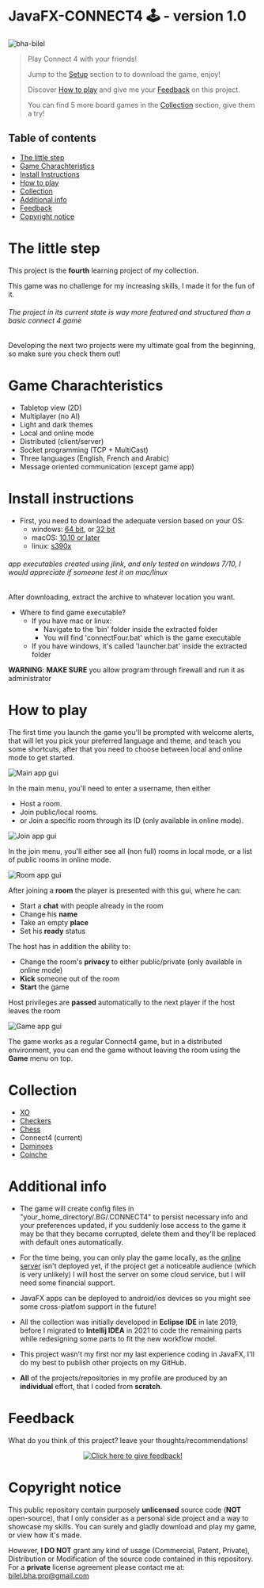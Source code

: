 # JavaFX-CONNECT4 🕹️ - version 1.0
<p align="left"> <img src="https://komarev.com/ghpvc/?username=bha-bilel&label=Project%20views&color=0e75b6&style=plastic" alt="bha-bilel" /> </p>

> Play Connect 4 with your friends!
> 
> Jump to the [Setup](#install-instructions) section to to download the game, enjoy!
> 
> Discover [How to play](#how-to-play) and give me your [Feedback](#feedback) on this project.
> 
> You can find 5 more board games in the [Collection](#collection) section, give them a try!

## Table of contents
* [The little step](#the-little-step)
* [Game Charachteristics](#game-charachteristics)
* [Install Instructions](#install-instructions)
* [How to play](#how-to-play)
* [Collection](#collection)
* [Additional info](#additional-info)
* [Feedback](#feedback)
* [Copyright notice](#copyright-notice)

# The little step
This project is the **fourth** learning project of my collection.

This game was no challenge for my increasing skills, I made it for the fun of it.
###### The project in its current state is way more featured and structured than a basic connect 4 game

Developing the next two projects were my ultimate goal from the beginning, so make sure you check them out!

# Game Charachteristics
- Tabletop view (2D)
- Multiplayer (no AI)
- Light and dark themes
- Local and online mode
- Distributed (client/server)
- Socket programming (TCP + MultiCast)
- Three languages (English, French and Arabic)
- Message oriented communication (except game app)

# Install instructions
- First, you need to download the adequate version based on your OS:
  - windows: [64 bit](./setup/connectFour-win64.exe?raw=true), or [32 bit](./setup/connectFour-win32.exe?raw=true)
  - macOS: [10.10 or later](./setup/connectFour-mac.zip?raw=true)
  - linux: [s390x](./setup/connectFour-linux-s390x.zip?raw=true)
###### app executables created using jlink, and only tested on windows 7/10, I would appreciate if someone test it on mac/linux

After downloading, extract the archive to whatever location you want.

- Where to find game executable?
  - If you have mac or linux:
    - Navigate to the 'bin' folder inside the extracted folder
    - You will find 'connectFour.bat' which is the game executable
  - If you have windows, it's called 'launcher.bat' inside the extracted folder

**WARNING**: **MAKE SURE** you allow program through firewall and run it as administrator

# How to play

The first time you launch the game you'll be prompted with welcome alerts, that will let you pick your preferred language and theme, and teach you some shortcuts, after that you need to choose between local and online mode to get started.

![Main app gui](./screenshots/mainApp.png)

In the main menu, you'll need to enter a username, then either 
- Host a room.
- Join public/local rooms.
- or Join a specific room through its ID (only available in online mode).

![Join app gui](./screenshots/joinApp.png)

In the join menu, you'll either see all (non full) rooms in local mode, or a list of public rooms in online mode.

![Room app gui](./screenshots/roomApp.png)

After joining a **room** the player is presented with this gui, where he can:
- Start a **chat** with people already in the room
- Change his **name**
- Take an empty **place**
- Set his **ready** status

The host has in addition the ability to:
- Change the room's **privacy** to either public/private (only available in online mode)
- **Kick** someone out of the room
- **Start** the game

Host privileges are **passed** automatically to the next player if the host leaves the room

![Game app gui](./screenshots/gameApp.png)

The game works as a regular Connect4 game, but in a distributed environment, 
you can end the game without leaving the room using the **Game** menu on top.

# Collection
- [XO](https://github.com/BHA-Bilel/JavaFX-XO)
- [Checkers](https://github.com/BHA-Bilel/JavaFX-CHECKERS)
- [Chess](https://github.com/BHA-Bilel/JavaFX-CHESS)
- Connect4 (current)
- [Dominoes](https://github.com/BHA-Bilel/JavaFX-DOMINOS)
- [Coinche](https://github.com/BHA-Bilel/JavaFX-COINCHE)

# Additional info
- The game will create config files in "your_home_directory/.BG/.CONNECT4" to persist necessary info and your preferences updated, if you suddenly lose access to the game it may be that they became corrupted,  delete them and they'll be replaced with default ones automatically.
- For the time being, you can only play the game locally, as the [online server](https://github.com/BHA-Bilel/BG-SERVER) isn't deployed yet, if the project get a noticeable audience (which is very unlikely) I will host the server on some cloud service, but I will need some financial support.
- JavaFX apps can be deployed to android/ios devices so you might see some cross-platfom support in the future!
- All the collection was initially developed in **Eclipse IDE** in late 2019, before I migrated to **Intellij IDEA** in 2021 to code the remaining parts while redesigning some parts to fit the new workflow model.

- This project wasn't my first nor my last experience coding in JavaFX, I'll do my best to publish other projects on my GitHub.

- **All** of the projects/repositories in my profile are produced by an **individual** effort, that I coded from **scratch**.

# Feedback
What do you think of this project? leave your thoughts/recommendations!

<p align="center">
  <a href="https://gist.github.com/BHA-Bilel/8bd1e48295e4ddaa446384879eced441">
    <img src="https://gist.githubusercontent.com/BHA-Bilel/6eb01c298f0ccceff7511427afb52534/raw/ebb3b59e6e8af742699627d15672f28a1f144d26/feedback.gif" alt="Click here to give feedback!">
  </a>
</p>

# Copyright notice
This public repository contain purposely **unlicensed** source code (**NOT** open-source), 
that I only consider as a personal side project and a way to showcase my skills.
You can surely and gladly download and play my game, or view how it's made.

However, **I DO NOT** grant any kind of usage (Commercial, Patent, Private), Distribution or Modification of the source code contained in this repository.
For a **private** license agreement please contact me at: bilel.bha.pro@gmail.com
